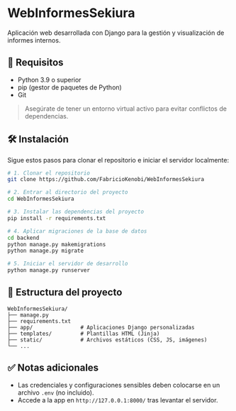 # WebInformesSekiura

Aplicación web desarrollada con Django para la gestión y visualización de informes internos.

## 🚀 Requisitos

- Python 3.9 o superior  
- pip (gestor de paquetes de Python)  
- Git  

> Asegúrate de tener un entorno virtual activo para evitar conflictos de dependencias.

## 🛠️ Instalación

Sigue estos pasos para clonar el repositorio e iniciar el servidor localmente:

```bash
# 1. Clonar el repositorio
git clone https://github.com/FabricioKenobi/WebInformesSekiura

# 2. Entrar al directorio del proyecto
cd WebInformesSekiura

# 3. Instalar las dependencias del proyecto
pip install -r requirements.txt

# 4. Aplicar migraciones de la base de datos
cd backend
python manage.py makemigrations
python manage.py migrate

# 5. Iniciar el servidor de desarrollo
python manage.py runserver
```

## 📂 Estructura del proyecto

```
WebInformesSekiura/
├── manage.py
├── requirements.txt
├── app/               # Aplicaciones Django personalizadas
├── templates/         # Plantillas HTML (Jinja)
├── static/            # Archivos estáticos (CSS, JS, imágenes)
└── ...
```

## ✅ Notas adicionales

- Las credenciales y configuraciones sensibles deben colocarse en un archivo `.env` (no incluido).
- Accede a la app en `http://127.0.0.1:8000/` tras levantar el servidor.
